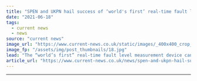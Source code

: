 ```yaml
---
title: "SPEN and UKPN hail success of ‘world's first’ real-time fault level measurement device"
date: "2021-06-18"
tags: 
  - current news
  - news
source: "current news"
image_url: "https://www.current-news.co.uk/static/images/_400x400_crop_center-center/Fault-level-measurement-device-credit-SPEN.jpg"
image_fp: "/assets/img/post_thumbnails/18.jpg"
lead: "​The “world’s first” real-time fault level measurement device can provide results that are accurate to 1%."
article_url: "https://www.current-news.co.uk/news/spen-and-ukpn-hail-success-of-world-first-real-time-fault-level-measurement-device?utm_source=rss-feeds&utm_medium=rss&utm_campaign=rss"
---
```


---
